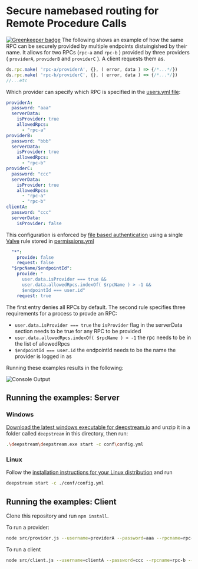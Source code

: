 # Secure namebased routing for Remote Procedure Calls

[![Greenkeeper badge](https://badges.greenkeeper.io/deepstreamIO/dsh-demo-rpc-namebased-routing.svg)](https://greenkeeper.io/)
The following shows an example of how the same RPC can be securely provided by multiple endpoints distuingished by their name. It allows for two RPCs (`rpc-a` and `rpc-b` ) provided by three providers ( `providerA`, `providerB` and `providerC` ). A client requests them as.

```javascript
ds.rpc.make( 'rpc-a/providerA', {}, ( error, data ) => {/*...*/})
ds.rpc.make( 'rpc-b/providerC', {}, ( error, data ) => {/*...*/})
//...etc
```

Which provider can specify which RPC is specified in the [users.yml file](conf/users.yml):

```yaml
providerA:
  password: "aaa"
  serverData:
    isProvider: true
    allowedRpcs:
      - "rpc-a"
providerB:
  password: "bbb"
  serverData:
    isProvider: true
    allowedRpcs:
      - "rpc-b"
providerC:
  password: "ccc"
  serverData:
    isProvider: true
    allowedRpcs:
      - "rpc-a"
      - "rpc-b"
clientA:
  password: "ccc"
  serverData:
    isProvider: false
```

This configuration is enforced by [file based authentication](https://deepstream.io/tutorials/core/auth-file/) using a single [Valve](https://deepstream.io/tutorials/core/permission-conf-simple/) rule stored in [permissions.yml](conf/permissions.yml)

```yaml
  "*":
    provide: false
    request: false
  "$rpcName/$endpointId":
    provide: "
      user.data.isProvider === true &&
      user.data.allowedRpcs.indexOf( $rpcName ) > -1 &&
      $endpointId === user.id"
    request: true
```

The first entry denies all RPCs by default. The second rule specifies three requirements for a process to provde an RPC:

- `user.data.isProvider === true` the `isProvider` flag in the serverData section needs to be true for any RPC to be provided
- `user.data.allowedRpcs.indexOf( $rpcName ) > -1` the rpc needs to be in the list of allowedRpcs
- `$endpointId === user.id` the endpointId needs to be the name the provider is logged in as

Running these examples results in the following:

![Console Output](https://raw.githubusercontent.com/deepstreamIO/dsh-demo-rpc-namebased-routing/master/console-outout.jpg)

## Running the examples: Server

### Windows
[Download the latest windows executable for deepstream.io](https://deepstream.io/install/windows/) and unzip it in a folder called `deepstream` in this directory, then run:
```bash
.\deepstream\deepstream.exe start -c conf\config.yml
```

### Linux
Follow the [installation instructions for your Linux distribution](https://deepstream.io/install/) and run

```bash
deepstream start -c ./conf/config.yml
```

## Running the examples: Client
Clone this repository and run `npm install`.

To run a provider:

```bash
node src/provider.js --username=providerA --password=aaa --rpcname=rpc-a
```

To run a client

```bash
node src/client.js --username=clientA --password=ccc --rpcname=rpc-b --target=providerB
```
